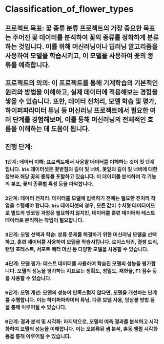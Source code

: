 # Classification_of_flower_types


## 프로젝트 목표: 꽃 종류 분류 프로젝트의 가장 중요한 목표는 주어진 꽃 데이터를 분석하여 꽃의 종류를 정확하게 분류하는 것입니다. 이를 위해 머신러닝이나 딥러닝 알고리즘을 사용하여 모델을 학습시키고, 이 모델을 사용하여 꽃의 종류를 예측합니다.

## 프로젝트의 의의: 이 프로젝트를 통해 기계학습의 기본적인 원리와 방법을 이해하고, 실제 데이터에 적용해보는 경험을 쌓을 수 있습니다. 또한, 데이터 전처리, 모델 학습 및 평가, 하이퍼파라미터 튜닝 등 머신러닝 프로젝트에서 필요한 여러 단계를 경험해보며, 이를 통해 머신러닝의 전체적인 흐름을 이해하는 데 도움이 됩니다.

## 진행 단계:

### 1단계: 데이터 이해: 프로젝트에서 사용할 데이터를 이해하는 것이 첫 단계입니다. Iris 데이터셋은 꽃받침의 길이 및 너비, 꽃잎의 길이 및 너비에 대한 정보와 해당 꽃의 종류를 포함하고 있습니다. 이 데이터를 분석하여 각 기능의 분포, 꽃의 종류별 특성 등을 파악합니다.

### 2단계: 데이터 전처리: 데이터를 모델에 입력하기 전에는 필요한 전처리 작업을 수행해야 합니다. Iris 데이터셋의 경우, 모든 값이 수치형 데이터이므로 별도의 인코딩 과정은 필요하지 않지만, 데이터를 훈련 데이터와 테스트 데이터로 분리하는 작업이 필요합니다.

### 3단계: 모델 선택과 학습: 분류 문제를 해결하기 위한 머신러닝 모델을 선택하고, 훈련 데이터를 사용하여 모델을 학습시킵니다. 로지스틱귀, 결정 트리, 랜덤 포레스트, 서포트 벡터 머신 등 다양한 모델을 사용할 수 있습니다.

### 4단계: 모델 평가: 테스트 데이터를 사용하여 학습된 모델의 성능을 평가합니다. 모델의 성능을 평가하는 지표로는 정확도, 정밀도, 재현율, F1 점수 등을 사용할 수 있습니다.

### 5단계: 모델 개선: 모델의 성능이 만족스럽지 않다면, 모델을 개선하는 단계를 수행합니다. 이는 하이퍼파라미터 튜닝, 다른 모델 사용, 앙상블 방법 등을 통해 이루어질 수 있습니다.

### 6단계: 결과 분석 및 시각화: 마지막으로, 모델의 예측 결과를 분석하고 시각화하여 모델의 성능을 이해합니다. 이는 오분류된 샘 분석, 혼동 행렬 시각화 등을 통해 이루어질 수 있습니다.
